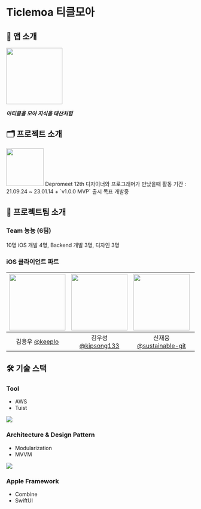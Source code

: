 
# Ticlemoa 티클모아

## 📱 앱 소개
[<img src="https://user-images.githubusercontent.com/31057849/211729765-97839bfa-72c0-4d48-99b4-9d854a415649.png" width="150" height="150">](https://apps.apple.com/kr/app/id1642134370/) 

***아티클을 모아 지식을 태산처럼***

## 🗂 프로젝트 소개
<img src="https://i.imgur.com/30aszgR.png" height=100>
Depromeet 12th 디자이너와 프로그래머가 만났을때
활동 기간 : 21.09.24 ~ 23.01.14 + `v1.0.0 MVP` 출시 목표 개발중

## 🥇 프로젝트팀 소개
### Team 뇽뇽 (6팀)
10명 iOS 개발 4명, Backend 개발 3명, 디자인 3명
### iOS 클라이언트 파트
|<img src="https://www.notion.so/image/https%3A%2F%2Fs3-us-west-2.amazonaws.com%2Fsecure.notion-static.com%2F1cba71b5-edd1-4247-9048-4230712e2d3d%2FProfile_1.jpeg?table=block&id=e17e3b5c-cbdd-4196-8832-38e6e1083432&spaceId=e6b8a7b9-cbae-4355-941e-ce441f218386&width=2000&userId=aaeaa0fd-5da4-499b-9277-7adf273dceea&cache=v2" height=150>|<img src="https://avatars.githubusercontent.com/u/65879950?v=42" height=150>|<img src="https://avatars.githubusercontent.com/u/81242125?v=4" height=150>|<img src="https://avatars.githubusercontent.com/u/35060252?v=4" height=150>|
|:---:|:---:|:---:|:---:|
|김용우 [@keeplo](https://github.com/keeplo) |김우성 [@kipsong133](https://github.com/kipsong133) |신재웅 [@sustainable-git](https://github.com/sustainable-git) |차요셉 [@joseph704](https://github.com/joseph704) |

## 🛠 기술 스택 

### Tool
* AWS
* Tuist

![](https://i.imgur.com/09HWzMn.png)


### Architecture & Design Pattern
* Modularization
* MVVM

![](https://i.imgur.com/Q6Ycqri.png)


### Apple Framework
* Combine
* SwiftUI
